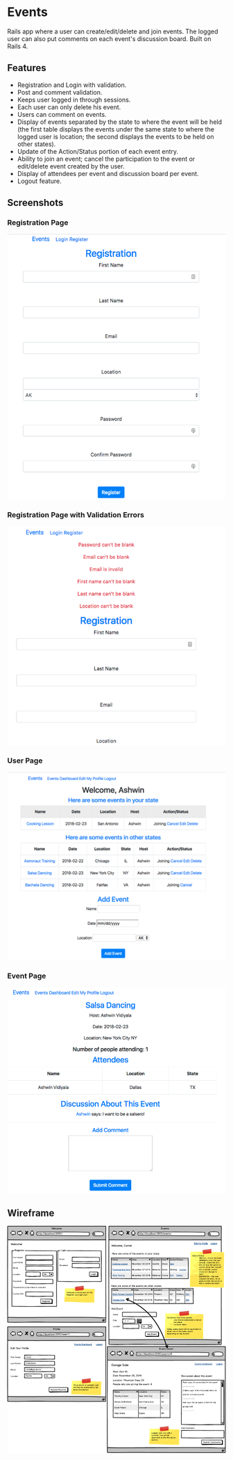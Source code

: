 # Events

Rails app where a user can create/edit/delete and join events. The logged user can also put comments on each event's discussion board. Built on Rails 4.

## Features

* Registration and Login with validation.
* Post and comment validation.
* Keeps user logged in through sessions.
* Each user can only delete his event.
* Users can comment on events.
* Display of events separated by the state to where the event will be held (the first table displays the events under the same state to where the logged user is location; the second displays the events to be held on other states).
* Update of the Action/Status portion of each event entry.
* Ability to join an event; cancel the participation to the event or edit/delete event created by the user.
* Display of attendees per event and discussion board per event.
* Logout feature.

## Screenshots

### Registration Page
![Registration Page](app/assets/images/events_dashboard_registration.png "Registration Page")

### Registration Page with Validation Errors
![Registration Page With Errors](app/assets/images/events_dashboard_registration_errors.png "Registration Page With Errors")

### User Page
![User Page](app/assets/images/events_dashboard_user_page.png "User Page")

### Event Page
![Event Page](app/assets/images/events_dashboard_event_page.png "Event Page")

## Wireframe
![Application Wireframe](app/assets/images/events_wireframe.png)
